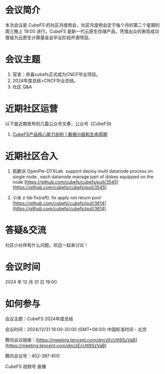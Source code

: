 # 会议简介

本次会议是 CubeFS 的社区月度例会，社区月度例会定于每个月的第二个星期的周三晚上 19:00 进行。CubeFS 是新一代云原生存储产品，凭借出众的表现成功晋级为云原生计算基金会毕业阶段开源项目。

# 会议主题

1. 官宣：恭喜cubefs正式成为CNCF毕业项目。
2. 2024年度总结+CNCF毕业总结。
3. 社区 Q&A
# 近期社区运营

以下是近期发布的几篇公众号文章，公众号《CubeFS》

1. [CubeFS产品核心能力剖析 | 数据分层和生命周期](https://mp.weixin.qq.com/s/_aPjrtJYdAXpAVLB-KnXtQ)
# 近期社区合入

1. 拓数派 OpenPie-DTXLab  support deoloy multi datanode process on single node , each datanode manage part of diskes equipped on the node
[https://github.com/cubefs/cubefs/pull/3545](https://github.com/cubefs/cubefs/pull/3545)

2. 小米 z-bb  fix(raft): fix apply not return pool
[https://github.com/cubefs/cubefs/pull/3614](https://github.com/cubefs/cubefs/pull/3614)

# 答疑&交流

社区小伙伴有什么问题，欢迎一起来讨论！

# 会议时间

2024 年 12 月 31 日 19:00

# 如何参与

会议主题：CubeFS 2024年度总结

会议时间：2024/12/31 19:00-20:00 (GMT+08:00) 中国标准时间 - 北京

腾讯会议链接：[https://meeting.tencent.com/dm/zEcUtt9SzVaB](https://meeting.tencent.com/dm/zEcUtt9SzVaB)

腾讯会议号：402-397-605

CubeFS 视频号 直播


